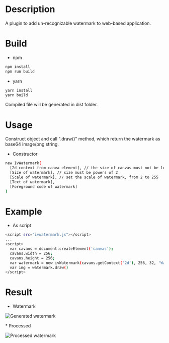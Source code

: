 # Description
A plugin to add un-recognizable watermark to web-based application.
# Build
* npm
```sh
npm install
npm run build
```
* yarn
```sh
yarn install
yarn build
```
Compiled file will be generated in dist folder.
# Usage
Construct object and call ".draw()" method, which return the watermark as base64 image/png string.
* Constructor
```sh
new IvWatermark(
  [2d context from canva element], // the size of canvas must not be less than the size of watermark
  [Size of watermark], // size must be powers of 2
  [Scale of watermark], // set the scale of watermark, from 2 to 255
  [Text of watermark],
  [Foreground code of watermark]
)
```
# Example
* As script
```sh
<script src="ivwatermark.js"></script>
...
<script>
  var cavans = document.createElement('canvas');
  cavans.width = 256;
  cavans.height = 256;
  var watermark = new ivWatermark(cavans.getContext('2d'), 256, 32, 'Watermark', 'rgba(0, 0, 0, 1)');
  var img = watermark.draw()
</script>
```
# Result
* Watermark
<p>
  <img alt="Generated watermark" src="https://user-images.githubusercontent.com/3001668/96951777-d2383300-151f-11eb-96b3-1832fbe13ff1.png"/>
</p>
* Processed
<p>
  <img alt="Processed watermark" src="https://user-images.githubusercontent.com/3001668/96951787-d5cbba00-151f-11eb-91e7-f03dbe6082c7.png"/>
</p>
